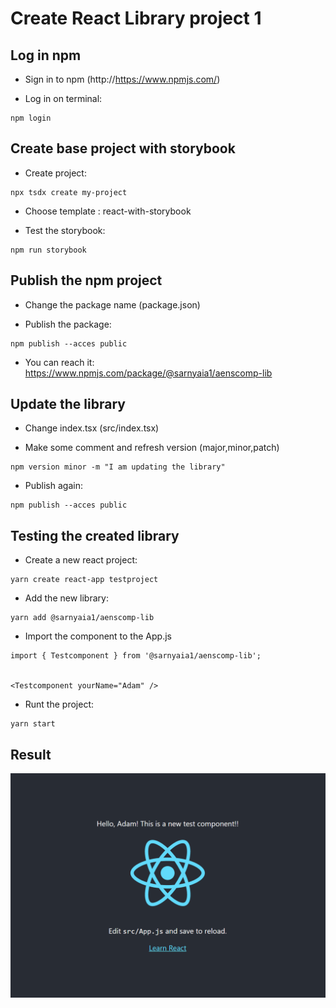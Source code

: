 # Create React Library project 1

## Log in npm

- Sign in to npm (http://https://www.npmjs.com/)

- Log in on terminal:

```
npm login
```

## Create base project with storybook

- Create project:

```
npx tsdx create my-project
```

- Choose template : react-with-storybook


- Test the storybook:

```
npm run storybook
```

## Publish the npm project

- Change the package name (package.json)

- Publish the package:

```
npm publish --acces public
```

- You can reach it: https://www.npmjs.com/package/@sarnyaia1/aenscomp-lib

## Update the library

- Change index.tsx (src/index.tsx)

- Make some comment and refresh version (major,minor,patch)

```
npm version minor -m "I am updating the library"
```

- Publish again:

```
npm publish --acces public
```

## Testing the created library

- Create a new react project:

```
yarn create react-app testproject
```

- Add the new library:

```
yarn add @sarnyaia1/aenscomp-lib
```

- Import the component to the App.js

```
import { Testcomponent } from '@sarnyaia1/aenscomp-lib';


<Testcomponent yourName="Adam" />
```

- Runt the project:

``` 
yarn start
```

## Result

![This is a screenshot](screenshot.png)


